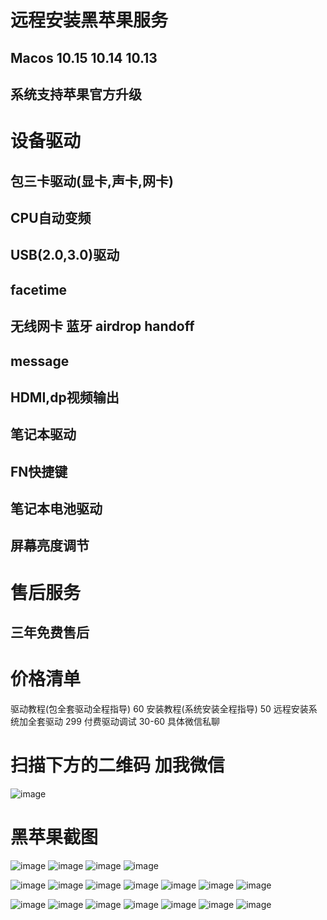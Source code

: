 # 远程安装黑苹果服务
## Macos 10.15 10.14 10.13
## 系统支持苹果官方升级
# 设备驱动
## 包三卡驱动(显卡,声卡,网卡)
## CPU自动变频
## USB(2.0,3.0)驱动
## facetime
## 无线网卡 蓝牙 airdrop  handoff
## message
## HDMI,dp视频输出
## 笔记本驱动
## FN快捷键
## 笔记本电池驱动
## 屏幕亮度调节
# 售后服务
## 三年免费售后


# 价格清单

驱动教程(包全套驱动全程指导) 60
安装教程(系统安装全程指导) 50
远程安装系统加全套驱动 299
付费驱动调试 30-60 具体微信私聊

# 扫描下方的二维码 加我微信

![image](https://user-images.githubusercontent.com/14048253/71344331-30615600-259d-11ea-86fd-b105c2b5d00a.png)


# 黑苹果截图
![image](https://user-images.githubusercontent.com/14048253/71344918-cfd31880-259e-11ea-8632-860d50008703.png)
![image](https://user-images.githubusercontent.com/14048253/71344987-027d1100-259f-11ea-9fe3-9006a462e3bb.png)
![image](https://user-images.githubusercontent.com/14048253/71345002-0f016980-259f-11ea-9486-1cb67a61488f.png)
![image](https://user-images.githubusercontent.com/14048253/71345008-145eb400-259f-11ea-8ed9-16000671b95d.png)


![image](https://user-images.githubusercontent.com/14048253/71344361-4707ad00-259d-11ea-9191-06360df31ebe.png)
![image](https://user-images.githubusercontent.com/14048253/71344365-496a0700-259d-11ea-8c99-ac42c3836b11.png)
![image](https://user-images.githubusercontent.com/14048253/71344368-4bcc6100-259d-11ea-995b-e5e94eeda873.png)
![image](https://user-images.githubusercontent.com/14048253/71344372-4ec75180-259d-11ea-98b8-334c4d2144d2.png)
![image](https://user-images.githubusercontent.com/14048253/71344376-5129ab80-259d-11ea-8566-4e38133efb92.png)
![image](https://user-images.githubusercontent.com/14048253/71344379-54249c00-259d-11ea-9f87-22f402a80654.png)
![image](https://user-images.githubusercontent.com/14048253/71344388-57b82300-259d-11ea-9573-c092c48a7898.png)

![image](https://user-images.githubusercontent.com/14048253/71344556-d1501100-259d-11ea-967e-c0060274226f.png)
![image](https://user-images.githubusercontent.com/14048253/71344594-efb60c80-259d-11ea-8802-cd59a10ff2f9.png)
![image](https://user-images.githubusercontent.com/14048253/71344630-09575400-259e-11ea-9b9d-14a07d406df2.png)
![image](https://user-images.githubusercontent.com/14048253/71344689-360b6b80-259e-11ea-8f6f-ae0f55f89815.png)
![image](https://user-images.githubusercontent.com/14048253/71344766-62bf8300-259e-11ea-8b8f-cdc1e915c67b.png)
![image](https://user-images.githubusercontent.com/14048253/71344827-91d5f480-259e-11ea-8540-37f68c6221c5.png)
![image](https://user-images.githubusercontent.com/14048253/71344859-add99600-259e-11ea-9281-10219cfd8f45.png)



